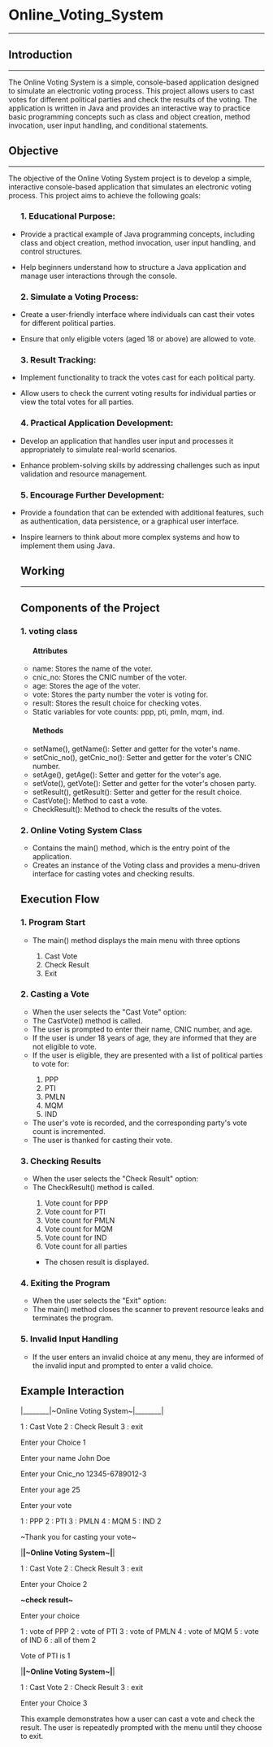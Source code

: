 # Online_Voting_System
<hr>
<h2>Introduction</h2>
<hr>
<p>The Online Voting System is a simple, console-based application designed to simulate an electronic voting process. This project allows users to cast votes for different political parties and check the results of the voting. The application is written in Java and provides an interactive way to practice basic programming concepts such as class and object creation, method invocation, user input handling, and conditional statements.</p>
<h2>Objective</h2>
<hr>
<p>The objective of the Online Voting System project is to develop a simple, interactive console-based application that simulates an electronic voting process. This project aims to achieve the following goals:</p>
<ul>
    <h3>1. Educational Purpose:</h3>
    <li><p>Provide a practical example of Java programming concepts, including class and object creation, method invocation, user input handling, and control structures.</p></li>
    <li><p>Help beginners understand how to structure a Java application and manage user interactions through the console.</p></li>
    <h3>2. Simulate a Voting Process:</h3>
    <li><p>Create a user-friendly interface where individuals can cast their votes for different political parties.</p></li>
    <li><p>Ensure that only eligible voters (aged 18 or above) are allowed to vote.</p></li>
    <h3>3. Result Tracking:</h3>
    <li><p>Implement functionality to track the votes cast for each political party.</p></li>
    <li><p>Allow users to check the current voting results for individual parties or view the total votes for all parties.</p></li>
    <h3>4. Practical Application Development:</h3>
    <li><p>Develop an application that handles user input and processes it appropriately to simulate real-world scenarios.</p></li>
    <li><p>Enhance problem-solving skills by addressing challenges such as input validation and resource management.
    </p></li>
    <h3>5. Encourage Further Development:</h3>
    <li><p>Provide a foundation that can be extended with additional features, such as authentication, data persistence, or a graphical user interface.</p></li>
    <li><p>Inspire learners to think about more complex systems and how to implement them using Java.</p></li>
    <h2>Working</h2>
    <hr>
    <h2>Components of the Project</h2>
    <h3>1. voting class</h3>
    <ul>
        <h4><b>Attributes</b></h4>
            <li>name: Stores the name of the voter.</li>
            <li>cnic_no: Stores the CNIC number of the voter.</li>
            <li>age: Stores the age of the voter.</li>
            <li>vote: Stores the party number the voter is voting for.</li>
            <li>result: Stores the result choice for checking votes.</li>
            <li>Static variables for vote counts: ppp, pti, pmln, mqm, ind.</li>
        <h4><b>Methods</b></h4>
            <li>setName(), getName(): Setter and getter for the voter's name.</li>
            <li>setCnic_no(), getCnic_no(): Setter and getter for the voter's CNIC number.</li>
            <li>setAge(), getAge(): Setter and getter for the voter's age.</li>
            <li>setVote(), getVote(): Setter and getter for the voter's chosen party.</li>
            <li>setResult(), getResult(): Setter and getter for the result choice.</li>
            <li>CastVote(): Method to cast a vote.</li>
            <li>CheckResult(): Method to check the results of the votes.</li>
    </ul>
    <h3>2. Online Voting System Class</h3>
    <ul>
        <li>Contains the main() method, which is the entry point of the application.</li>
        <li>Creates an instance of the Voting class and provides a menu-driven interface for casting votes and checking results.</li>
    </ul>
    <h2>Execution Flow</h2>
    <h3>1. Program Start</h3>
    <ul>
        <li>The main() method displays the main menu with three options</li>
        <ol type="1">
            <li>Cast Vote</li>
            <li>Check Result</li>
            <li>Exit</li>
        </ol>
    </ul>
    <h3>2. Casting a Vote</h3>
    <ul>
        <li>When the user selects the "Cast Vote" option:</li>
        <li>The CastVote() method is called.</li>
        <li>The user is prompted to enter their name, CNIC number, and age.</li>
        <li>If the user is under 18 years of age, they are informed that they are not eligible to vote.</li>
        <li>If the user is eligible, they are presented with a list of political parties to vote for:</li>
        <ol type="1">
             <li>PPP</li>
             <li>PTI</li>
             <li>PMLN</li>
             <li>MQM</li>
             <li>IND</li>
        </ol>
        <li>The user's vote is recorded, and the corresponding party's vote count is incremented.</li>
        <li>The user is thanked for casting their vote.</li>
    </ul>
    <h3>3. Checking Results</h3>
    <ul>
        <li>When the user selects the "Check Result" option:</li>
        <li>The CheckResult() method is called.</li>
        <liThe user is prompted to choose which party's vote count they want to check or to view all results:></li>
            <ol type="1">
                <li>Vote count for PPP</li>
                <li>Vote count for PTI</li>
                <li>Vote count for PMLN</li>
                <li>Vote count for MQM</li>
                <li>Vote count for IND</li>
                <li>Vote count for all parties</li>
            </ol>
            <ul>
                <li>The chosen result is displayed.</li>
            </ul>
    </ul>
    <h3>4. Exiting the Program</h3>
    <ul>
        <li>When the user selects the "Exit" option:</li>
        <li>The main() method closes the scanner to prevent resource leaks and terminates the program.</li>
    </ul>
    <h3>5. Invalid Input Handling</h3>
    <ul>
        <li>If the user enters an invalid choice at any menu, they are informed of the invalid input and prompted to enter a valid choice.</li>
    </ul>
<h2>Example Interaction</h2>
|________|~Online Voting System~|________|

1 : Cast Vote
2 : Check Result
3 : exit

Enter your Choice
1

Enter your name
John Doe

Enter your Cnic_no
12345-6789012-3

Enter your age
25

Enter your vote

1 : PPP
2 : PTI
3 : PMLN
4 : MQM
5 : IND
2

~Thank you for casting your vote~

|________|~Online Voting System~|________|

1 : Cast Vote
2 : Check Result
3 : exit

Enter your Choice
2

______~check result~______

Enter your choice

1 : vote of PPP
2 : vote of PTI
3 : vote of PMLN
4 : vote of MQM
5 : vote of IND
6 : all of them
2

Vote of PTI is 1

|________|~Online Voting System~|________|

1 : Cast Vote
2 : Check Result
3 : exit

Enter your Choice
3
<p>This example demonstrates how a user can cast a vote and check the result. The user is repeatedly prompted with the menu until they choose to exit.</p>
